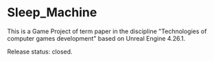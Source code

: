 # Sleep_Machine
This is a Game Project of term paper in the discipline "Technologies of computer games development" based on Unreal Engine 4.26.1.

Release status: closed.

